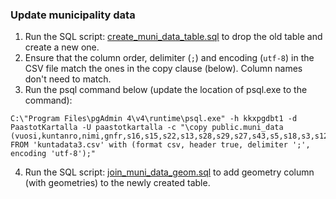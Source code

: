 ### Update municipality data

1. Run the SQL script: [create_muni_data_table.sql](./create_muni_data_table.sql) to drop the old table and create a new one.
2. Ensure that the column order, delimiter (`;`) and encoding (`utf-8`) in the CSV file match the ones in the copy clause (below). Column names don't need to match.
3. Run the psql command below (update the location of psql.exe to the command):

```
C:\"Program Files\pgAdmin 4\v4\runtime\psql.exe" -h kkxpgdbt1 -d PaastotKartalla -U paastotkartalla -c "\copy public.muni_data (vuosi,kuntanro,nimi,gnfr,s16,s15,s22,s13,s28,s29,s27,s43,s5,s18,s3,s12,s1,s7,s8,s14,s37,s25,s19,s17,s38,s40) FROM 'kuntadata3.csv' with (format csv, header true, delimiter ';', encoding 'utf-8');"
```

4. Run the SQL script: [join_muni_data_geom.sql](./join_muni_data_geom.sql) to add geometry column (with geometries) to the newly created table.
